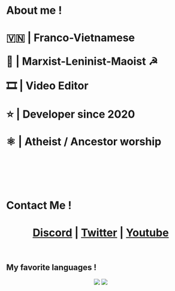 # About me !

<h1>
<p> 🇻🇳 | Franco-Vietnamese</p>
<p> 📕 | Marxist-Leninist-Maoist ☭</p>
<p> 🎞 | Video Editor</p>
<p> ⭐ | Developer since 2020</p>
<p> ⚛️ | Atheist / Ancestor worship</p>
<br><br>
</h1>




# Contact Me !

<h1 align="center">
  <a href="https://discord.com/users/1032243684516835399">Discord</a> |
  <a href="https://twitter.com/EdstineC">Twitter</a> |
  <a href="https://www.youtube.com/@edstine">Youtube</a>
<br><br>
</h1>



## My favorite languages !

<p align="center">
	<img src="https://img.shields.io/badge/CSHARP-2CCC00?style=for-the-badge&logo=csharp&logoColor=FFFFFF">
	<img src="https://img.shields.io/badge/python-3670A0?style=for-the-badge&logo=python&logoColor=ffdd54">
</p>
